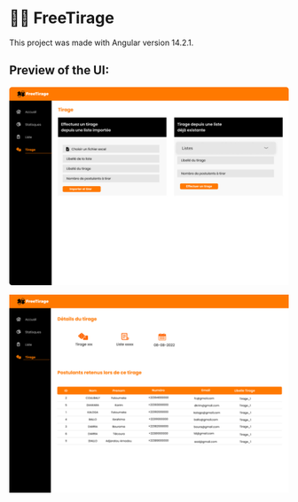 # 🎲🎲 FreeTirage

This project was made with Angular version 14.2.1.

## Preview of the UI:

![alt text](https://github.com/IvinoDev/FreeTirageFront-end/blob/main/freetirage2.jpg)

![alt text](https://github.com/IvinoDev/FreeTirageFront-end/blob/main/freetirage3.jpg)



